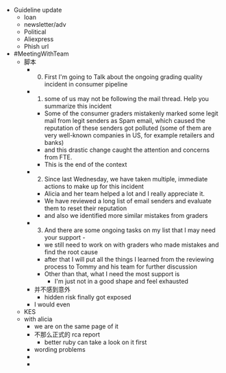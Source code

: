 - Guideline update
	- loan
	- newsletter/adv
	- Political
	- Aliexpress
	- Phish url
- #MeetingWithTeam
	- 脚本
		- 0. First I'm going to Talk about the ongoing grading quality incident in consumer pipeline
		- 1. some of us may not be following the mail thread. 
		  Help you summarize this incident
			- Some of the consumer graders mistakenly marked some legit mail from legit senders as Spam email, which caused the reputation of these senders got polluted (some of them are very well-known companies in US, for example retailers and banks)
			- and this drastic change caught the attention and concerns from FTE.
			- This is the end of the context
		- 2. Since last Wednesday, we have taken multiple, immediate actions to make up for this incident
			- Alicia and her team helped a lot and I really appreciate it.
			- We have reviewed a long list of email senders and evaluate them to reset their reputation
			- and also we identified more similar mistakes from graders
		- 3. And there are some ongoing tasks on my list that I may need your support -
			- we still need to work on with graders who made mistakes and find the root cause
			- after that I will put all the things I learned from the reviewing process to Tommy and his team for further discussion
			- Other than that, what I need the most support is
				- I'm just not in a good shape and feel exhausted
		- 并不感到意外
			- hidden risk finally got exposed
		- I would even
	- KES
	- with alicia
		- we are on the same page of it
		- 不那么正式的 rca report
			- better ruby can take a look on it  first
		- wording problems
		-
		-